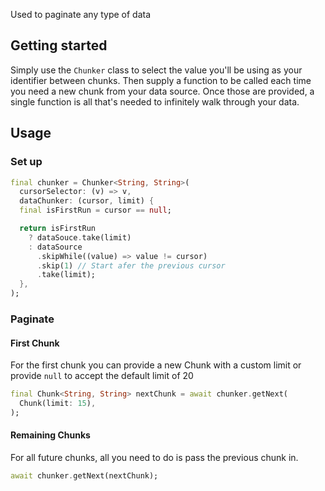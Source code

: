Used to paginate any type of data

## Getting started

Simply use the `Chunker` class to select the value you'll be using as your identifier between chunks. Then supply a function to be called each time you need a new chunk from your data source. Once those are provided, a single function is all that's needed to infinitely walk through your data.

## Usage

### Set up

```dart
final chunker = Chunker<String, String>(
  cursorSelector: (v) => v,
  dataChunker: (cursor, limit) {
  final isFirstRun = cursor == null;

  return isFirstRun
    ? dataSouce.take(limit)
    : dataSource
      .skipWhile((value) => value != cursor)
      .skip(1) // Start afer the previous cursor
      .take(limit);
  },
);
```

### Paginate

#### First Chunk

For the first chunk you can provide a new Chunk with a custom limit or provide `null` to accept the default limit of 20

```dart
final Chunk<String, String> nextChunk = await chunker.getNext(
  Chunk(limit: 15),
);
```

#### Remaining Chunks

For all future chunks, all you need to do is pass the previous chunk in.

```dart
await chunker.getNext(nextChunk);
```
